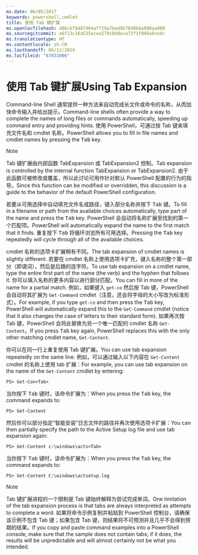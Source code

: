 ```yaml
---
ms.date: 06/05/2017
keywords: powershell,cmdlet
title: 使用 Tab 键扩展
ms.openlocfilehash: d96cbf848f464aff29a7bed9b70d0b6a000aa808
ms.sourcegitcommit: a6f13c16a535acea279c0ddeca72f1f0d8a8ce4c
ms.translationtype: HT
ms.contentlocale: zh-CN
ms.lasthandoff: 06/12/2019
ms.locfileid: "67031006"
---
```

# <a name="using-tab-expansion"></a><span data-ttu-id="bd3d7-103">使用 Tab 键扩展</span><span class="sxs-lookup"><span data-stu-id="bd3d7-103">Using Tab Expansion</span></span>

<span data-ttu-id="bd3d7-104">Command-line Shell 通常提供一种方法来自动完成长文件或命令的名称，从而加快命令输入并给出提示。</span><span class="sxs-lookup"><span data-stu-id="bd3d7-104">Command-line shells often provide a way to complete the names of long files or commands automatically, speeding up command entry and providing hints.</span></span> <span data-ttu-id="bd3d7-105">使用 PowerShell，可通过按 Tab 键来填充文件名和 cmdlet 名称<kbd></kbd>。</span><span class="sxs-lookup"><span data-stu-id="bd3d7-105">PowerShell allows you to fill in file names and cmdlet names by pressing the <kbd>Tab</kbd> key.</span></span>

> [!NOTE]
> <span data-ttu-id="bd3d7-106">Tab 键扩展由内部函数 TabExpansion 或 TabExpansion2 控制。</span><span class="sxs-lookup"><span data-stu-id="bd3d7-106">Tab expansion is controlled by the internal function TabExpansion or TabExpansion2.</span></span> <span data-ttu-id="bd3d7-107">由于此函数可被修改或覆盖，所以此讨论可用作针对默认 PowerShell 配置的行为的指导。</span><span class="sxs-lookup"><span data-stu-id="bd3d7-107">Since this function can be modified or overridden, this discussion is a guide to the behavior of the default PowerShell configuration.</span></span>

<span data-ttu-id="bd3d7-108">若要从可用选择中自动填充文件名或路径，键入部分名称并按下 <kbd>Tab</kbd> 键。</span><span class="sxs-lookup"><span data-stu-id="bd3d7-108">To fill in a filename or path from the available choices automatically, type part of the name and press the <kbd>Tab</kbd> key.</span></span> <span data-ttu-id="bd3d7-109">PowerShell 会自动将名称扩展至找到的第一个匹配项。</span><span class="sxs-lookup"><span data-stu-id="bd3d7-109">PowerShell will automatically expand the name to the first match that it finds.</span></span> <span data-ttu-id="bd3d7-110">重复按下 <kbd>Tab</kbd> 将循环浏览所有可用选择。</span><span class="sxs-lookup"><span data-stu-id="bd3d7-110">Pressing the <kbd>Tab</kbd> key repeatedly will cycle through all of the available choices.</span></span>

<span data-ttu-id="bd3d7-111">cmdlet 名称的选项卡扩展稍有不同。</span><span class="sxs-lookup"><span data-stu-id="bd3d7-111">The tab expansion of cmdlet names is slightly different.</span></span> <span data-ttu-id="bd3d7-112">若要在 cmdlet 名称上使用选项卡扩充，键入名称的整个第一部分（即谓词），然后是后跟的连字符。</span><span class="sxs-lookup"><span data-stu-id="bd3d7-112">To use tab expansion on a cmdlet name, type the entire first part of the name (the verb) and the hyphen that follows it.</span></span> <span data-ttu-id="bd3d7-113">你可以填入名称的更多内容以进行部分匹配。</span><span class="sxs-lookup"><span data-stu-id="bd3d7-113">You can fill in more of the name for a partial match.</span></span> <span data-ttu-id="bd3d7-114">例如，如果键入 `get-co` 然后按 Tab 键，PowerShell 会自动将其扩展为 `Get-Command` cmdlet（注意，还会将字母的大小写改为标准形式）<kbd></kbd>。</span><span class="sxs-lookup"><span data-stu-id="bd3d7-114">For example, if you type `get-co` and then press the <kbd>Tab</kbd> key, PowerShell will automatically expand this to the `Get-Command` cmdlet (notice that it also changes the case of letters to their standard form).</span></span> <span data-ttu-id="bd3d7-115">如果再次按 Tab 键，PowerShell 会将此替换为另一个唯一匹配的 cmdlet 名称 `Get-Content`<kbd></kbd>。</span><span class="sxs-lookup"><span data-stu-id="bd3d7-115">If you press <kbd>Tab</kbd> key again, PowerShell replaces this with the only other matching cmdlet name, `Get-Content`.</span></span>

<span data-ttu-id="bd3d7-116">你可以在同一行上重复使用 Tab 键扩展。</span><span class="sxs-lookup"><span data-stu-id="bd3d7-116">You can use tab expansion repeatedly on the same line.</span></span> <span data-ttu-id="bd3d7-117">例如，可以通过输入以下内容在 `Get-Content` cmdlet 的名称上使用 tab 扩展：</span><span class="sxs-lookup"><span data-stu-id="bd3d7-117">For example, you can use tab expansion on the name of the `Get-Content` cmdlet by entering:</span></span>

```
PS> Get-Con<Tab>
```

<span data-ttu-id="bd3d7-118">当你按下 <kbd>Tab</kbd> 键时，该命令扩展为：</span><span class="sxs-lookup"><span data-stu-id="bd3d7-118">When you press the <kbd>Tab</kbd> key, the command expands to:</span></span>

```
PS> Get-Content
```

<span data-ttu-id="bd3d7-119">然后你可以部分指定“智能安装”日志文件的路径并再次使用选项卡扩展：</span><span class="sxs-lookup"><span data-stu-id="bd3d7-119">You can then partially specify the path to the Active Setup log file and use tab expansion again:</span></span>

```
PS> Get-Content c:\windows\acts<Tab>
```

<span data-ttu-id="bd3d7-120">当你按下 <kbd>Tab</kbd> 键时，该命令扩展为：</span><span class="sxs-lookup"><span data-stu-id="bd3d7-120">When you press the <kbd>Tab</kbd> key, the command expands to:</span></span>

```
PS> Get-Content C:\windows\actsetup.log
```

> [!NOTE]
> <span data-ttu-id="bd3d7-121">Tab 键扩展进程的一个限制是 Tab 键始终解释为尝试完成单词。</span><span class="sxs-lookup"><span data-stu-id="bd3d7-121">One limitation of the tab expansion process is that tabs are always interpreted as attempts to complete a word.</span></span> <span data-ttu-id="bd3d7-122">如果将命令示例复制并粘贴到 PowerShell 控制台，请确保该示例不包含 Tab 键；如果包含 Tab 键，则结果将不可预测并且几乎不会得到预期的结果。</span><span class="sxs-lookup"><span data-stu-id="bd3d7-122">If you copy and paste command examples into a PowerShell console, make sure that the sample does not contain tabs; if it does, the results will be unpredictable and will almost certainly not be what you intended.</span></span>
